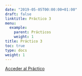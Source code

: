 ```yaml
---
date: "2019-05-05T00:00:00+01:00"
draft: false
linktitle: Práctico 3
menu:
  example:
    parent: Prácticos
    weight: 1
title: Práctico 3
toc: true
type: docs
weight: 1
---
```


[Acceder al Práctico](/html/Practico3.html)